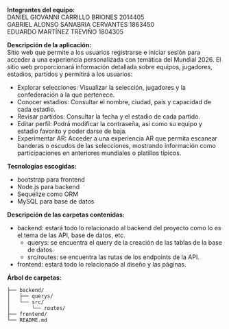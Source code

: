 **Integrantes del equipo:**  
DANIEL GIOVANNI CARRILLO BRIONES 2014405  
GABRIEL ALONSO SANABRIA CERVANTES 1863450  
EDUARDO MARTÍNEZ TREVIÑO 1804305  

**Descripción de la aplicación:**  
Sitio web que permite a los usuarios registrarse e iniciar sesión para acceder a una experiencia personalizada con temática del Mundial 2026. El sitio web proporcionará información detallada sobre equipos, jugadores, estadios, partidos y permitirá a los usuarios: 
- Explorar selecciones: Visualizar la selección, jugadores y la confederación a la que pertenece.
- Conocer estadios: Consultar el nombre, ciudad, país y capacidad de cada estadio.
- Revisar partidos: Consultar la fecha y el estadio de cada partido.
- Editar perfil: Podrá modificar la contraseña, así como su equipo y estadio favorito y poder darse de baja.
- Experimentar AR: Acceder a una experiencia AR que permita escanear banderas o escudos de las selecciones, mostrando información como participaciones en anteriores mundiales o platillos típicos.

**Tecnologías escogidas:**  
- bootstrap para frontend
- Node.js para backend
- Sequelize como ORM
- MySQL para base de datos

**Descripción de las carpetas contenidas:**
- backend: estará todo lo relacionado al backend del proyecto como lo es el tema de las API, base de datos, etc.
  - querys: se encuentra el query de la creación de las tablas de la base de datos.
  - src/routes: se encuentra las rutas de  los endpoints de la API.
- frontend: estará todo lo relacionado al diseño y las páginas.

**Árbol de carpetas:**
```Progra_Web2/
├── backend/
│   ├── querys/
│   └── src/
│       └── routes/
├── frontend/
└── README.md
```
